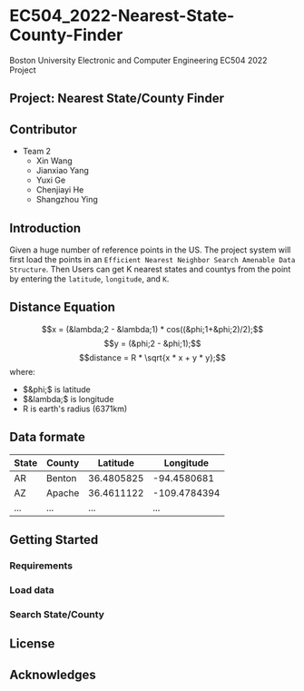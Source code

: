 # EC504_2022-Nearest-State-County-Finder
Boston University Electronic and Computer Engineering EC504 2022 Project

## Project: Nearest State/County Finder

## Contributor
- Team 2
  - Xin Wang
  - Jianxiao Yang
  - Yuxi Ge
  - Chenjiayi He
  - Shangzhou Ying

## Introduction
Given a huge number of reference points in the US. The project system will first load the points in an `Efficient Nearest Neighbor Search Amenable Data Structure`. Then Users can get K nearest states and countys from the point by entering the `latitude`, `longitude`, and `K`.

## Distance Equation
$$x = (&lambda;2 - &lambda;1) * cos((&phi;1+&phi;2)/2);$$
$$y = (&phi;2 - &phi;1);$$
$$distance = R * \sqrt{x * x + y * y};$$
where:
  - $&phi;$ is latitude
  - $&lambda;$ is longitude 
  - R is earth's radius (6371km)
  

## Data formate

|State|County|Latitude   |Longitude  |
|-----|------|-----------|-----------|
|AR   |Benton|36.4805825 |-94.4580681|
|AZ   |Apache|36.4611122 |-109.4784394|
|...  |...   |...        |...        |

## Getting Started
### Requirements
### Load data
### Search State/County

## License
## Acknowledges

